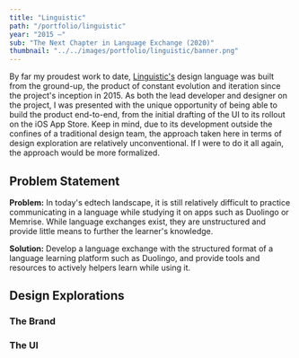 ```yaml
---
title: "Linguistic"
path: "/portfolio/linguistic"
year: "2015 –"
sub: "The Next Chapter in Language Exchange (2020)"
thumbnail: "../../images/portfolio/linguistic/banner.png"
---
```


By far my proudest work to date, [Linguistic's](/projects/linguistic) design language was built from the ground-up, the product of constant evolution and iteration since the project's inception in 2015. As both the lead developer and designer on the project, I was presented with the unique opportunity of being able to build the product end-to-end, from the initial drafting of the UI to its rollout on the iOS App Store. Keep in mind, due to its development outside the confines of a traditional design team, the approach taken here in terms of design exploration are relatively unconventional. If I were to do it all again, the approach would be more formalized.

## Problem Statement

**Problem:** In today's edtech landscape, it is still relatively difficult to practice communicating in a language while studying it on apps such as Duolingo or Memrise. While language exchanges exist, they are unstructured and provide little means to further the learner's knowledge.

**Solution:** Develop a language exchange with the structured format of a language learning platform such as Duolingo, and provide tools and resources to actively helpers learn while using it.

## Design Explorations

### The Brand

### The UI